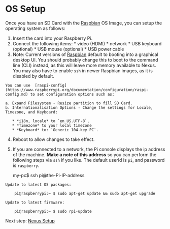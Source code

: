 OS Setup
========
  
  Once you have an SD Card with the [Raspbian](https://www.raspberrypi.org/downloads/raspbian/) OS Image, you can setup the operating system as follows:
  
  1. Insert the card into your Raspberry Pi.
  2. Connect the following items:
    *  video (HDMI)	
    *  network
    *  USB keyboard (optional)
    *  USB mouse (optional)
    *  USB power cable
  3. Note: Current versions of [Raspbian](https://www.raspberrypi.org/downloads/raspbian/) default to booting into a graphical desktop UI. You 
    should probably change this to boot to the command line (CLI) instead, as this will leave
    more memory available to Nexus. You may also have to enable `ssh` in newer Raspbian images, 
    as it is disabled by default.
   
    You can use  [raspi-config](https://www.raspberrypi.org/documentation/configuration/raspi-config.md) to set configuration options such as:
     
    a. Expand Filesystem - Resize partition to fill SD Card.  
    b. Internationalisation Options - Change the settings for Locale, Timezone, and Keyboard:

       * *i18n, locale* to `en_US.UTF-8`,
       * *Timezone* to your local timezone
       * *Keyboard* to: `Generic 104-key PC`.				
  
  4. Reboot to allow changes to take effect.
  5. If you are connected to a network, the Pi console displays the ip
    address of the machine. **Make a note of this address** so you can perform the
    following steps via `ssh` if you like. The default userId is `pi`, and password is `raspberry`.
    
        my-pc$ ssh pi@the-Pi-IP-address
    
    Update to latest OS packages:
  
        pi@raspberrypi:~ $ sudo apt-get update && sudo apt-get upgrade

    Update to latest firmware:
    
        pi@raspberrypi:~ $ sudo rpi-update


Next step: [Nexus Setup](nexussetup.html)
